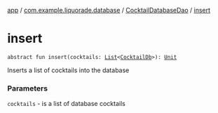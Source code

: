 [app](../../index.md) / [com.example.liquorade.database](../index.md) / [CocktailDatabaseDao](index.md) / [insert](./insert.md)

# insert

`abstract fun insert(cocktails: `[`List`](https://kotlinlang.org/api/latest/jvm/stdlib/kotlin.collections/-list/index.html)`<`[`CocktailDb`](../-cocktail-db/index.md)`>): `[`Unit`](https://kotlinlang.org/api/latest/jvm/stdlib/kotlin/-unit/index.html)

Inserts a list of cocktails into the database

### Parameters

`cocktails` - is a list of database cocktails